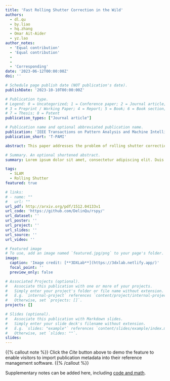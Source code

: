 ```yaml
---
title: 'Fast Rolling Shutter Correction in the Wild'
authors:
  - dl.qu
  - by.liao
  - hq.zhang
  - Omar Ait-Aider
  - yz.lao
author_notes:
  - 'Equal contribution'
  - 'Equal contribution'
  -
  -
  - 'Corresponding'
date: '2023-06-12T00:00:00Z'
doi: ''

# Schedule page publish date (NOT publication's date).
publishDate: '2023-10-10T00:00:00Z'

# Publication type.
# Legend: 0 = Uncategorized; 1 = Conference paper; 2 = Journal article;
# 3 = Preprint / Working Paper; 4 = Report; 5 = Book; 6 = Book section;
# 7 = Thesis; 8 = Patent
publication_types: ["Journal article"]

# Publication name and optional abbreviated publication name.
publication: 'IEEE Transactions on Pattern Analysis and Machine Intelligence ( Volume: 45, Issue: 10, October 2023) '
publication_short: 'T-PAMI'

abstract: This paper addresses the problem of rolling shutter correction (RSC) in uncalibrated videos. Existing works remove rolling shutter (RS) distortion by explicitly computing the camera motion and depth as intermediate products, followed by motion compensation. In contrast, we first show that each distorted pixel can be implicitly rectified back to the corresponding global shutter (GS) projection by rescaling its optical flow. Such a point-wise RSC is feasible with both perspective and non-perspective cases without the pre-knowledge of the camera used. Besides, it allows a pixel-wise varying direct RS correction (DRSC) framework that handles locally varying distortion caused by various sources, such as camera motion, moving objects, and even highly varying depth scenes. More importantly, our approach is an efficient CPU-based solution that enables undistorting RS videos in real-time (40fps for 480p). We evaluate our approach across a broad range of cameras and video sequences, including fast motion, dynamic scenes, and non-perspective lenses, demonstrating the superiority of our proposed approach over state-of-the-art methods in both effectiveness and efficiency. We also evaluated the ability of the RSC results to serve for downstream 3D analysis, such as visual odometry and structure-from-motion, which verifies preference for the output of our algorithm over other existing RSC methods.

# Summary. An optional shortened abstract.
summary: Lorem ipsum dolor sit amet, consectetur adipiscing elit. Duis posuere tellus ac convallis placerat. Proin tincidunt magna sed ex sollicitudin condimentum.

tags:
  - SLAM
  - Rolling Shutter
featured: true

# links:
# - name: ""
#   url: ""
url_pdf: http://arxiv.org/pdf/1512.04133v1
url_code: 'https://github.com/DelinQu/rspy/'
url_dataset: ''
url_poster: ''
url_project: ''
url_slides: ''
url_source: ''
url_video: ''

# Featured image
# To use, add an image named `featured.jpg/png` to your page's folder.
image:
  caption: 'Image credit: [**3DXLab**](https://3dxlab.netlify.app/)'
  focal_point: ''
  preview_only: false

# Associated Projects (optional).
#   Associate this publication with one or more of your projects.
#   Simply enter your project's folder or file name without extension.
#   E.g. `internal-project` references `content/project/internal-project/index.md`.
#   Otherwise, set `projects: []`.
projects: []

# Slides (optional).
#   Associate this publication with Markdown slides.
#   Simply enter your slide deck's filename without extension.
#   E.g. `slides: "example"` references `content/slides/example/index.md`.
#   Otherwise, set `slides: ""`.
slides:
---
```


{{% callout note %}}
Click the _Cite_ button above to demo the feature to enable visitors to import publication metadata into their reference management software.
{{% /callout %}}

Supplementary notes can be added here, including [code and math](https://wowchemy.com/docs/content/writing-markdown-latex/).
